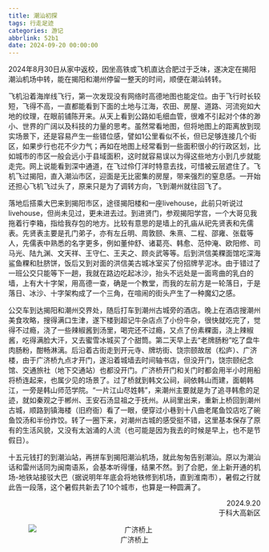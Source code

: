 ```yaml
---
title: 潮汕初探
tags: 行走足迹
categories: 游记
abbrlink: 52b1
date: 2024-09-20 00:00:00
---
```


2024年8月30日从家中返校，因坐高铁或飞机直达合肥过于乏味，遂决定在揭阳潮汕机场中转，能在揭阳和潮州停留一整天的时间，顺便在潮汕转转。

飞机沿着海岸线飞行，第一次发现没有网络时高德地图也能定位。由于飞行时长较短，飞得不高，一直都能看到下面的土地与江海，农田、房屋、道路、河流宛如大地的纹理，在眼前铺陈开来。从天上看到公路如毛细血管，很难不引起对个体的渺小、世界的广阔以及科技的力量的思考。虽然常看地图，但将地图上的距离放到现实场景下，还是容易产生一些错位感，譬如1公里看似不长，但已足够连接几个街区，如果步行也花不少力气；再如在地图上经常看到一些面积很小的行政区划，比如城市的市区一般会远小于县域面积，这时就容易误以为得这些地方小到几步就能走完。网上说能看到深中通道，在飞过伶仃洋时特意去找，可惜被云层遮住了。飞机飞过揭阳，直入潮汕市区，迎面是无比密集的房屋，带来强烈的窒息感。一开始还担心飞机飞过头了，原来只是为了调转方向，飞到潮州就往回飞了。

落地后搭乘大巴来到揭阳市区，途径揭阳楼和一座livehouse，此前只听说过livehouse，但尚未见过，更未进去过。到进贤门，参观揭阳学宫，一个大哥见我拖着行李箱，指给我存包的地方。比较有意思的是墙上的孔庙从祀先贤表和先儒表。先贤表主要是孔门弟子，亦有左丘明、周敦颐、朱熹、二程、邵雍、张载等人，先儒表中熟悉的名字更多，例如董仲舒、诸葛亮、韩愈、范仲淹、欧阳修、司马光、陆九渊、文天祥、王守仁、王夫之、顾炎武等等。后到洪信美粿面馆吃深海鲨鱼粿和肚脐饼，饭后又到对面的洪信美古城冰室买了份招牌芋泥冰。由于错过了一班公交只能等下一趟，我就在路边吃起冰沙，抬头不远处是一面弯曲的乳白的墙，上有大十字架，用高德一查，确是一个教堂，而我的左前方是一轮落日，于是落日、冰沙、十字架构成了一个三角，在喧闹的街头产生了一种魔幻之感。

公交车到达揭阳和潮州交界处，随后打车到潮州古城旁的酒店。晚上在酒店搜潮州美食攻略，搜得满口生津，遂下楼到超记牛杂店点了小份牛杂，很快就吃完了，觉得不过瘾，浇了一些辣椒酱到汤里，喝完还不过瘾，又点了份素粿面，浇上辣椒酱，吃得满脸大汗，又去蜜雪冰城买了个甜筒。第二天早上去“老牌肠粉”吃了盘牛肉肠粉，酣畅淋漓。后沿着古街走到开元寺、牌坊街、饶宗颐故居（松庐）、广济楼，由于广济桥九点才开门，遂沿着城墙去时间轴书店，但没开门，饶宗颐纪念馆、交通旅社（地下交通站）也都没开门。广济桥开门和关门时都会用半小时用船将桥连起来，也属少见的场景了。过了桥就到韩文公祠，祠依韩山而建，面朝韩江，一旁是韩山师范学院。“一片江山尽姓韩”，来潮州主要就是为了追寻韩愈的足迹，就如秦观之于郴州、王安石汤显祖之于抚州。从祠里出来，重新上桥回到潮州古城，顺路到镇海楼（旧府衙）看了一眼，便穿过小巷到十八曲老尾鱼饺店吃了碗鱼饺汤和半份炸饺。转了一圈下来，对潮州古城的感受挺不错，这里基本保存了原有的生活风貌，又没有太汹涌的人流（也可能是因为我去的时候是早上，也不是节假日）。

十五元钱打的到潮汕站，再拼车到揭阳潮汕机场，就此匆匆告别潮汕。原以为潮汕话和雷州话同为闽南语系，会基本听得懂，结果不然。到了合肥，坐上新开通的机场-地铁站接驳大巴（据说明年年底会将地铁修到机场，直到淮南市），暑假之行就此告一段落，这个暑假共新去了10个城市，也算是一种圆满了。

<div style="text-align: right;">2024.9.20<br/>
于科大高新区</div>

<figure style="text-align: center;"> <img src="https://s3.bmp.ovh/imgs/2024/12/31/3c83a0ccdb161233.jpg" alt="广济桥上" style="display: block; margin-left: auto; margin-right: auto;"> <figcaption>广济桥上</figcaption> </figure>